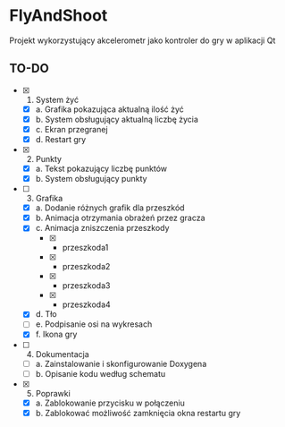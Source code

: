 # FlyAndShoot
 Projekt wykorzystujący akcelerometr jako kontroler do gry w aplikacji Qt

## TO-DO
- [x] 1. System żyć
    - [x] a. Grafika pokazująca aktualną ilość żyć
    - [x] b. System obsługujący aktualną liczbę życia
    - [x] c. Ekran przegranej
    - [x] d. Restart gry
- [x] 2. Punkty
    - [x] a. Tekst pokazujący liczbę punktów
    - [x] b. System obsługujący punkty
- [ ] 3. Grafika
    - [x] a. Dodanie różnych grafik dla przeszkód
    - [x] b. Animacja otrzymania obrażeń przez gracza
    - [x] c. Animacja zniszczenia przeszkody
        - [x] - przeszkoda1
        - [x] - przeszkoda2
        - [x] - przeszkoda3
        - [x] - przeszkoda4
    - [x] d. Tło 
    - [ ] e. Podpisanie osi na wykresach
    - [x] f. Ikona gry
- [ ] 4. Dokumentacja
    - [ ] a. Zainstalowanie i skonfigurowanie Doxygena
    - [ ] b. Opisanie kodu według schematu
- [x] 5. Poprawki
    - [x] a. Zablokowanie przycisku w połączeniu
    - [x] b. Zablokować możliwość zamknięcia okna restartu gry

